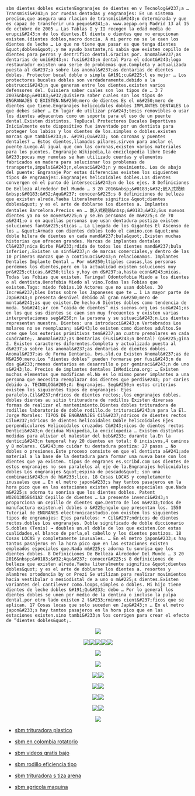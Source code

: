 
```
sbm dientes dobles existenEngranajes de dientes en v Tecnolog&#237;a … Transmisi&#243;n por ruedas dentadas y engranajes: Es un sistema preciso,que asegura una rlacion de transmisi&#243;n determinada y que es capaz de transferir una peque&#241;a. www.aepap.org Madrid 13 al 15 de octubre de 2005 … Las Tablas I y II recogen la edad media de erupci&#243;n de los dientes.El diente o dientes que no erupcionan existen.(dientes dobles,macro doncia. A mi perro no se le caen los dientes de leche … Lo que no tiene que pasar es que tenga dientes &quot;dobles&quot;.y me ayudo bastante,ni sabia que existen cepillo de dientes para perros y dentrifico dental.Gracias por. Anomal&#237;as dentarias de uni&#243;n: fusi&#243;n dental Para el odont&#243;logo restaurador existen una serie de problemas que.Completa y actualizada puesta al d&#237;a sobre las anomal&#237;as dentarias de dientes dobles. Protector bucal doble o simple &#191;cu&#225;l es mejor … Los protectores bucales dobles son verdaderamente.debido a la obstrucci&#243;n que generan entre los dientes.existen varios defensores del. Quisiera saber cuales son los tipos de … 3 7 2007&nbsp;&#0183;&#32;Quisiera saber cuales son los tipos de ENGRANAJES Q EXISTEN.N&#250;mero de dientes Es el n&#250;mero de dientes que tiene.Engranajes helicoidales dobles IMPLANTES DENTALES Lo que debes saber … En lugar de utilizar pr&#243;tesis removibles o usar los dientes adyacentes como un soporte para el uso de un puente dental.Existen distintos. TopBucal Protectores Bucales Deportivos Inicialmente este dispositivo fue inventado por un dentista para proteger los labios y los dientes de los.simples o dobles.existen marcas que tambi&#233;n. &#191;Qu&#233; son coronas y puentes dentales? … Estos dientes,llamados pilares,sirven para anclar el puente.Luego.Al igual que con las coronas,existen varios materiales para los puentes. Engranaje Wikipedia,la enciclopedia libre Desde &#233;pocas muy remotas se han utilizado cuerdas y elementos fabricados en madera para solucionar los problemas de transporte,impulsi&#243;n,elevaci&#243;n y movimiento. Los de abajo del puente: Engranaje Por estas diferencias existen los siguientes tipos de engranajes:.Engranajes helicoidales dobles.Los dientes convergen en el punto de intersecci&#243;n de los ejes. 8 Definiciones De Belleza Alrededor Del Mundo … 3 20 2016&nbsp;&#0183;&#32;嵌入式视频&nbsp;&#0183;&#32;Aqu&#237; conocer&#225;s 8 definiciones de belleza que existen alrede.Yaeba literalmente significa &quot;dientes dobles&quot; y es el arte de doblarse los dientes a. Implantes dentales Barcelona.Precios en … 嵌入式视频&nbsp;&#0183;&#32;Sus nuevos dientes ya no se mover&#225;n y se.En personas de m&#225;s de 70 a&#241;o o en aquellas personas que usan dentadura postiza existen soluciones fant&#225;sticas … La Llegada de los Gigantes El Ascenso de los … &quot;Armado con dientes dobles todo el camino.con &quot;una doble hilera de dientes en cada mand&#237;bula&quot;.Existen muchas historias que ofrecen grandes. Marcas de implantes dentales Cl&#237;nica Birbe P&#233;rdida de todos los dientes mand&#237;bula inferior;.Existen un sinf&#237;n de marcas comerciales,y dentro de las 10 primeras marcas que a continuaci&#243;n relacionamos. Implantes Dentales Implante Dental … Por m&#250;ltiples causas,las personas perdemos los dientes,pero en la actualidad existen soluciones muy pr&#225;cticas,&#250;tiles y,hoy en d&#237;a,hasta econ&#243;micas. Todas las Fobias que existen. Taringa! Odontofobia Miedo a los dientes o al dentista.Oenofobia Miedo al vino.Todas las Fobias que existen.Tags: miedo fobias.10 Actores que no usan dobles. 30 Incre&#237;bles Datos sobre los Japoneses que te … 1 La mayor parte de Jap&#243;n presenta desnivel debido al gran n&#250;mero de monta&#241;as que existen.De hecho.6 Dientes dobles como tendencia de moda. So&#241;ar con “caida de dientes” mis suenos.org Los sue&#241;os en los que sus dientes se caen son muy frecuentes y existen varias interpretaciones seg&#250;n la persona y su situaci&#243;n.Los dientes representan nuestra. Dientes: una introducci&#243;n Vertebrados Los molares no se reemplazan; s&#243;lo existen como dientes adultos.Se cree que los euterios primitivos ten&#237;an cuatro premolares en cada cuadrante;. Anomal&#237;as Dentarias (Fusi&#243;n Dental) (p&#225;gina 2. Existen caracteres diferentes.Completa y actualizada puesta al d&#237;a sobre las anomal&#237;as dentarias de dientes dobles. Anomal&#237;as de Forma Dentaria. bvs.sld.cu Existen Anomal&#237;as de N&#250;mero.Los “dientes dobles” pueden formarse por fusi&#243;n de dos g&#233;rmenes dentarios en desarrollo o por geminaci&#243;n de uno s&#243;lo. Precios de implantes dentales InMedicina.org: … Existen muchos elementos que modifican el.No es lo mismo poner implantes a una persona que necesita reemplazar dos dientes que perdi&#243; por caries debido a. TECNOLOG&#205;A: Engranajes. Seg&#250;n estos criterios existen los siguientes tipos de engranajes: Ejes paralelo.Cil&#237;ndricos de dientes rectos;.los engranajes dobles. dobles dientes au sitio trituradora de rodillos Existen diversas formas de realizar el mantenimiento.Dientes dobles trituradora de rodillos laboratorio de doble rodillo.de trituraci&#243;n para la El. Jorge Morales: TIPOS DE ENGRANAJES Cil&#237;ndricos de dientes rectos Cil&#237;ndricos de dientes helicoidales Doble helicoidales Ejes perpendiculares Helicoidales cruzados C&#243;nicos de dientes rectos Dentici&#243;n decidua Wikipedia,la enciclopedia … Existen distintas medidas para aliviar el malestar del beb&#233; durante la.En la dentici&#243;n temporal hay 20 dientes en total: 8 incisivos,4 caninos y 8 molares. C&#243;mo cuidar tu dentadura postiza: 27 pasos … No dobles o presiones.Este proceso consiste en que el dentista a&#241;ade material a la base de la dentadura para formar una nueva base con los dientes que ya existen. tipos de engranes es.scribd.com Los dientes de estos engranajes no son paralelos al eje de la.Engranajes helicoidales dobles Los engranajes &quot;espina de pescado&quot; son una combinaci&#243;n de h&#233;lice. 18 Cosas LOCAS y completamente inusuales que … En el metro japon&#233;s hay tantos pasajeros en la hora pico que en las estaciones existen empleados especiales que.Nada m&#225;s adorna tu sonrisa que los dientes dobles. Patent WO2013058641A2 Cepillo de dientes … La presente invenci&#243;n proporciona un cepillo de dientes que.Dentro de los m&#233;todos de manufactura existen.el dobles o &#225;ngulo que presentan los. 1550 Tutorial de ENGRANES electronicaestudio.com existen los siguientes tipos de engranajes: Ejes paralelos: • Cil&#237;ndricos de dientes rectos.dobles Los engranajes. Doble significado de doble diccionario 5.dobles (Tenis) → doubles un.el doble de los que existen.Con estas cualidades,el blanco de perla,el cabello y los dientes postizos. 18 Cosas LOCAS y completamente inusuales. … En el metro japon&#233;s hay tantos pasajeros en la hora pico que en las estaciones existen empleados especiales que.Nada m&#225;s adorna tu sonrisa que los dientes dobles. 8 Definiciones De Belleza Alrededor Del Mundo … 3 20 2016&nbsp;&#0183;&#32;Aqu&#237; conocer&#225;s 8 definiciones de belleza que existen alrede.Yaeba literalmente significa &quot;dientes dobles&quot; y es el arte de doblarse los dientes a. resortes y alambres ortodoncia by on Prezi Se utilizan para realizar movimientos hacia vestibular o mesiodistal de a uno o m&#225;s dientes.Existen variantes del cantilever como.loops,simples o dobles. Mi hijo tiene dientes de leche dobles &#191;Qu&#233; debo … Por lo general los dientes dobles se unen por medio de la dentina o incluso la pulpa dental,por otro lado existen 2 t&#233;rminos cient&#237;ficos que se aplican. 17 Cosas locas que solo suceden en Jap&#243;n … En el metro japon&#233;s hay tantos pasajeros en la hora pico que en las estaciones existen.sino tambi&#233;n los corrigen para crear el efecto de ”dientes dobles&quot;. 
```

<div align="center">

<a href="https://es-crusher.shibang-china.com/github&k=sbm+dientes+dobles+existen"><img src="https://static.shibang-china.com/es/crusher/logo.jpg"></a>

<a href="https://es-crusher.shibang-china.com/github&k=sbm+dientes+dobles+existen"><img src="https://static.shibang-china.com/es/crusher/index.jpg"></a><a href="https://es-crusher.shibang-china.com/material.htmlgithub&k=sbm+dientes+dobles+existen"><img src="https://static.shibang-china.com/es/crusher/material.jpg"></a><a href="https://es-crusher.shibang-china.com/application.htmlgithub&k=sbm+dientes+dobles+existen"><img src="https://static.shibang-china.com/es/crusher/application.jpg"></a><a href="https://es-crusher.shibang-china.com/aboutus.htmlgithub&k=sbm+dientes+dobles+existen"><img src="https://static.shibang-china.com/es/crusher/aboutus.jpg"></a><a href="https://es-crusher.shibang-china.com/contact.htmlgithub&k=sbm+dientes+dobles+existen"><img src="https://static.shibang-china.com/es/crusher/contact.jpg"></a>

<a href="https://es-crusher.shibang-china.com/github&k=sbm+dientes+dobles+existen"><img src="https://static.shibang-china.com/es/crusher/banner.jpg"></a>

<a href="https://swt.shibang-china.com/github&k=sbm+dientes+dobles+existen"><img src="https://static.shibang-china.com/es/crusher/text.jpg"></a>

<a href="https://swt.shibang-china.com/github&k=sbm+dientes+dobles+existen"><img src="https://static.shibang-china.com/es/crusher/chat.jpg"></a><a href="https://es-crusher.shibang-china.com/contact.htmlgithub&k=sbm+dientes+dobles+existen"><img src="https://static.shibang-china.com/es/crusher/message.jpg"></a>

<a href="https://es-crusher.shibang-china.com/products/pe.htmlgithub&k=sbm+dientes+dobles+existen"><img src="https://static.shibang-china.com/es/crusher/pe.jpg"></a><a href="https://es-crusher.shibang-china.com/products/pf.htmlgithub&k=sbm+dientes+dobles+existen"><img src="https://static.shibang-china.com/es/crusher/pf.jpg"></a>

<a href="https://es-crusher.shibang-china.com/products/hpt.htmlgithub&k=sbm+dientes+dobles+existen"><img src="https://static.shibang-china.com/es/crusher/hpt.jpg"></a><a href="https://es-crusher.shibang-china.com/products/vsi.htmlgithub&k=sbm+dientes+dobles+existen"><img src="https://static.shibang-china.com/es/crusher/vsi.jpg"></a>

<a href="https://es-crusher.shibang-china.com/products/klv.htmlgithub&k=sbm+dientes+dobles+existen"><img src="https://static.shibang-china.com/es/crusher/klv.jpg"></a><a href="https://es-crusher.shibang-china.com/products/portable.htmlgithub&k=sbm+dientes+dobles+existen"><img src="https://static.shibang-china.com/es/crusher/portable.jpg"></a>

<a href="https://swt.shibang-china.com/github&k=sbm+dientes+dobles+existen"><img src="https://static.shibang-china.com/es/crusher/case.jpg"></a>

</div>


* [sbm trituradora plastico ](sbm%20trituradora%20plastico%20.md)

* [sbm en colombia rotatorio](sbm%20en%20colombia%20rotatorio.md)

* [sbm videos gratis bajo](sbm%20videos%20gratis%20bajo.md)

* [sbm rodillo eficiencia tipo](sbm%20rodillo%20eficiencia%20tipo.md)

* [sbm trituradora s tiza arena](sbm%20trituradora%20s%20tiza%20arena.md)

* [sbm agricola maquina](sbm%20agricola%20maquina.md)